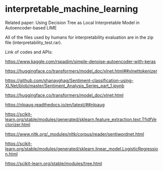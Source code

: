 # interpretable_machine_learning

Related paper: Using Decision Tree as Local Interpretable Model in Autoencoder-based LIME

All of the files used by humans for interpretability evaluation are in the zip file (interpretability_test.rar).

Link of codes and APIs:

https://www.kaggle.com/rspadim/simple-denoise-autoencoder-with-keras

https://huggingface.co/transformers/model_doc/xlnet.html##xlnettokenizer

https://github.com/shanayghag/Sentiment-classification-using-XLNet/blob/master/Sentiment_Analysis_Series_part_1.ipynb

https://huggingface.co/transformers/model_doc/xlnet.html

https://nlpaug.readthedocs.io/en/latest/##nlpaug

https://scikit-learn.org/stable/modules/generated/sklearn.feature_extraction.text.TfidfVectorizer.html

https://www.nltk.org/_modules/nltk/corpus/reader/sentiwordnet.html

https://scikit-learn.org/stable/modules/generated/sklearn.linear_model.LogisticRegression.html

https://scikit-learn.org/stable/modules/tree.html
